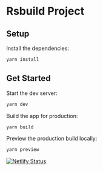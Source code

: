 # Rsbuild Project

## Setup

Install the dependencies:

```bash
yarn install
```

## Get Started

Start the dev server:

```bash
yarn dev
```

Build the app for production:

```bash
yarn build
```

Preview the production build locally:

```bash
yarn preview
```

[![Netlify Status](https://api.netlify.com/api/v1/badges/d372cfba-09af-4746-a3e6-95d6565ade08/deploy-status)](https://app.netlify.com/sites/psycosite/deploys)
